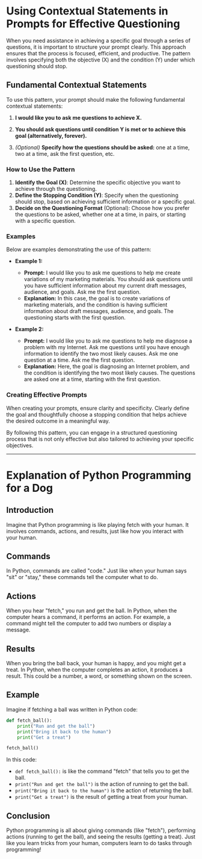 # Using Contextual Statements in Prompts for Effective Questioning

When you need assistance in achieving a specific goal through a series of questions, it is important to structure your prompt clearly. This approach ensures that the process is focused, efficient, and productive. The pattern involves specifying both the objective (X) and the condition (Y) under which questioning should stop. 

## Fundamental Contextual Statements

To use this pattern, your prompt should make the following fundamental contextual statements:

1. **I would like you to ask me questions to achieve X.**

2. **You should ask questions until condition Y is met or to achieve this goal (alternatively, forever).**

3. *(Optional)* **Specify how the questions should be asked:** one at a time, two at a time, ask the first question, etc.

### How to Use the Pattern

1. **Identify the Goal (X)**: Determine the specific objective you want to achieve through the questioning.
2. **Define the Stopping Condition (Y)**: Specify when the questioning should stop, based on achieving sufficient information or a specific goal.
3. **Decide on the Questioning Format** (Optional): Choose how you prefer the questions to be asked, whether one at a time, in pairs, or starting with a specific question.

### Examples

Below are examples demonstrating the use of this pattern:

- **Example 1:**
    - **Prompt:** I would like you to ask me questions to help me create variations of my marketing materials. You should ask questions until you have sufficient information about my current draft messages, audience, and goals. Ask me the first question.
    - **Explanation:** In this case, the goal is to create variations of marketing materials, and the condition is having sufficient information about draft messages, audience, and goals. The questioning starts with the first question.

- **Example 2:**
    - **Prompt:** I would like you to ask me questions to help me diagnose a problem with my Internet. Ask me questions until you have enough information to identify the two most likely causes. Ask me one question at a time. Ask me the first question.
    - **Explanation:** Here, the goal is diagnosing an Internet problem, and the condition is identifying the two most likely causes. The questions are asked one at a time, starting with the first question.

### Creating Effective Prompts

When creating your prompts, ensure clarity and specificity. Clearly define the goal and thoughtfully choose a stopping condition that helps achieve the desired outcome in a meaningful way.

By following this pattern, you can engage in a structured questioning process that is not only effective but also tailored to achieving your specific objectives.

---

# Explanation of Python Programming for a Dog

## Introduction
Imagine that Python programming is like playing fetch with your human. It involves commands, actions, and results, just like how you interact with your human.

## Commands
In Python, commands are called "code." Just like when your human says "sit" or "stay," these commands tell the computer what to do. 

## Actions
When you hear "fetch," you run and get the ball. In Python, when the computer hears a command, it performs an action. For example, a command might tell the computer to add two numbers or display a message.

## Results
When you bring the ball back, your human is happy, and you might get a treat. In Python, when the computer completes an action, it produces a result. This could be a number, a word, or something shown on the screen.

## Example
Imagine if fetching a ball was written in Python code:

```python
def fetch_ball():
    print("Run and get the ball")
    print("Bring it back to the human")
    print("Get a treat")

fetch_ball()
```

In this code:
- `def fetch_ball():` is like the command "fetch" that tells you to get the ball.
- `print("Run and get the ball")` is the action of running to get the ball.
- `print("Bring it back to the human")` is the action of returning the ball.
- `print("Get a treat")` is the result of getting a treat from your human.

## Conclusion
Python programming is all about giving commands (like "fetch"), performing actions (running to get the ball), and seeing the results (getting a treat). Just like you learn tricks from your human, computers learn to do tasks through programming!